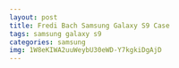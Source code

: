 ```yaml
---
layout: post
title: Fredi Bach Samsung Galaxy S9 Case
tags: samsung galaxy s9
categories: samsung
img: 1W8eKIWA2uuWeybU30eWD-Y7kgkiDgAjD
---
```

